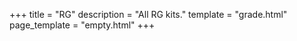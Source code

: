 +++
title = "RG"
description = "All RG kits."
template = "grade.html"
page_template = "empty.html"
+++
